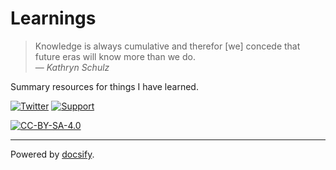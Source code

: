 # Learnings

> Knowledge is always cumulative and therefor [we] concede that future eras will know more than we do.  
>   — _Kathryn Schulz_

Summary resources for things I have learned.

[![Twitter](https://img.shields.io/badge/-Twitter-0a0a0a.svg?style=flat&colorA=0a0a0a)](https://twitter.com/jakebrinkmann)
[![Support](https://img.shields.io/badge/%E2%9D%A4-Support-0a0a0a.svg?style=flat&colorA=0a0a0a)](https://www.paypal.me/jakebrinkmann)

[![CC-BY-SA-4.0](https://mirrors.creativecommons.org/presskit/buttons/80x15/svg/by-sa.svg)](https://creativecommons.org/licenses/by-sa/4.0/)

---

Powered by [docsify](https://docsify.js.org).
